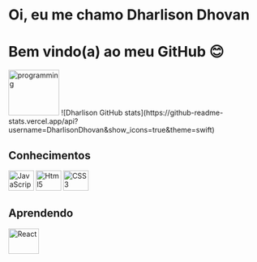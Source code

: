 # Oi, eu me chamo Dharlison Dhovan
# Bem vindo(a) ao meu GitHub 😊
   <img width="100" height="90" src="https://media.giphy.com/media/qgQUggAC3Pfv687qPC/giphy.gif" alt="programming">
   ![Dharlison GitHub stats](https://github-readme-stats.vercel.app/api?username=DharlisonDhovan&show_icons=true&theme=swift)

## Conhecimentos
  <div style="display:inline-block">
        <img width="50" height="40" alt="JavaScript" src="https://cdn.jsdelivr.net/gh/devicons/devicon/icons/javascript/javascript-original.svg" />
        <img width="50" height="40" alt="Html5" src="https://cdn.jsdelivr.net/gh/devicons/devicon/icons/html5/html5-original-wordmark.svg" />
        <img width="50" height="40" alt="CSS3" src="https://cdn.jsdelivr.net/gh/devicons/devicon/icons/css3/css3-original-wordmark.svg" />
 </div>
 
## Aprendendo
<div style="display:inline-block">
   <img  width="60" height="50" alt="React" src="https://cdn.jsdelivr.net/gh/devicons/devicon/icons/react/react-original-wordmark.svg" />
</div>
